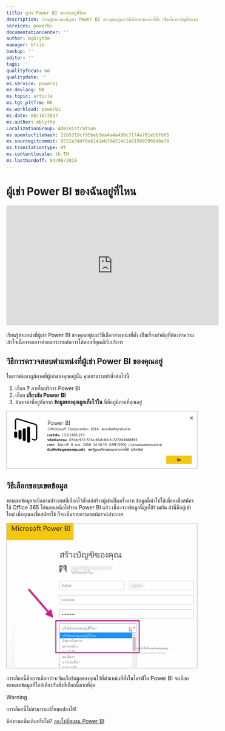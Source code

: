 ```yaml
---
title: ผู้เช่า Power BI ของฉันอยู่ที่ไหน
description: เรียนรู้ตำแหน่งที่ผู้เช่า Power BI ของคุณอยู่และวิธีเลือกตำแหน่งที่ตั้ง เป็นเรื่องสำคัญที่ต้องทำความเข้าใจเนื่องจากอาจส่งผลกระทบต่อการโต้ตอบที่คุณมีกับบริการ
services: powerbi
documentationcenter: ''
author: mgblythe
manager: kfile
backup: ''
editor: ''
tags: ''
qualityfocus: no
qualitydate: ''
ms.service: powerbi
ms.devlang: NA
ms.topic: article
ms.tgt_pltfrm: NA
ms.workload: powerbi
ms.date: 08/10/2017
ms.author: mblythe
LocalizationGroup: Administration
ms.openlocfilehash: 22b5319cf95beb3ea4a4a498c7174a701e56fb95
ms.sourcegitcommit: 8552a34df8e6141eb704314c1a019992901d6e78
ms.translationtype: HT
ms.contentlocale: th-TH
ms.lasthandoff: 04/08/2018
---
```

# <a name="where-is-my-power-bi-tenant-located"></a>ผู้เช่า Power BI ของฉันอยู่ที่ไหน
<iframe width="560" height="315" src="https://www.youtube.com/embed/0fOxaHJPvdM?showinfo=0" frameborder="0" allowfullscreen></iframe>

เรียนรู้ตำแหน่งที่ผู้เช่า Power BI ของคุณอยู่และวิธีเลือกตำแหน่งที่ตั้ง เป็นเรื่องสำคัญที่ต้องทำความเข้าใจเนื่องจากอาจส่งผลกระทบต่อการโต้ตอบที่คุณมีกับบริการ

## <a name="how-to-determine-where-your-power-bi-tenant-is-located"></a>วิธีการตรวจสอบตำแหน่งที่ผู้เช่า Power BI ของคุณอยู่
ในการค้นหาภูมิภาคที่ผู้เช่าของคุณอยู่นั้น คุณสามารถทำสิ่งต่อไปนี้

1. เลือก **?** ภายในบริการ Power BI
2. เลือก **เกี่ยวกับ Power BI**
3. ค้นหาค่าที่อยู่ถัดจาก **ข้อมูลของคุณถูกเก็บไว้ใน** นี่คือภูมิภาคที่คุณอยู่

![](media/service-admin-where-is-my-tenant-located/power-bi-data-region.png)

## <a name="how-the-data-region-is-selected"></a>วิธีเลือกขอบเขตข้อมูล
ขอบเขตข้อมูลจะยึดตามประเทศที่เลือกไว้ตั้งแต่สร้างผู้เช่าเป็นครั้งแรก ข้อมูลนี้นำไปใช้เพื่อลงชื่อสมัครใช้ Office 365 ได้นอกเหนือไปจาก Power BI แล้ว เนื่องจากข้อมูลนี้ถูกใช้ร่วมกัน ถ้านี่คือผู้เช่าใหม่ เมื่อคุณลงชื่อสมัครใช้ ก็จะเห็นรายการดรอปดาวน์ประเทศ

![](media/service-admin-where-is-my-tenant-located/sign-up-country-selection.png)

การเลือกนี้คือการเลือกว่าจะจัดเก็บข้อมูลของคุณไว้ที่ตำแหน่งที่ตั้งในไดรฟ์ใด Power BI จะเลือกขอบเขตข้อมูลที่ใกล้เคียงกับสิ่งที่เลือกนี้มากที่สุด

> [!WARNING]
> การเลือกนี้ไม่สามารถเปลี่ยนแปลงได้!
> 
> 

มีคำถามเพิ่มเติมหรือไม่? [ลองไปที่ชุมชน Power BI](http://community.powerbi.com/)


